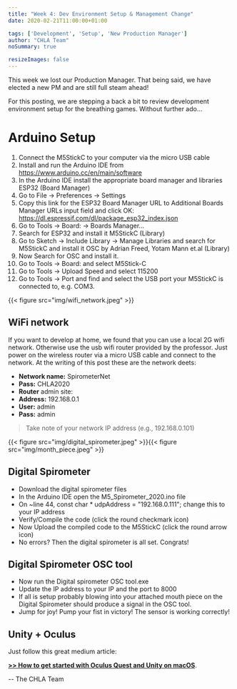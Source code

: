 ```yaml
---
title: "Week 4: Dev Environment Setup & Management Change"
date: 2020-02-21T11:00:00+01:00

tags: ['Development', 'Setup', 'New Production Manager']
author: "CHLA Team"
noSummary: true

resizeImages: false
---
```

This week we lost our Production Manager. That being said, we have elected a new PM and are still full steam ahead! 

For this posting, we are stepping a back a bit to review development environment setup for the breathing games. Without further ado...

<!--more-->

# Arduino Setup

1. Connect the M5StickC to your computer via the micro USB cable
2. Install and run the Arduino IDE from https://www.arduino.cc/en/main/software
3. In the Arduino IDE install the appropriate board manager and libraries ESP32 (Board Manager)
4. Go to File -> Preferences -> Settings
5. Copy this link for the ESP32 Board Manager URL to Additional Boards Manager URLs input field and click OK: https://dl.espressif.com/dl/package_esp32_index.json
6. Go to Tools -> Board: -> Boards Manager…
7. Search for ESP32 and install it 
M5StickC (Library)
8. Go to Sketch -> Include Library -> Manage Libraries and search for M5StickC and install it
OSC by Adrian Freed, Yotam Mann et.al (Library)
9. Now Search for OSC and install it.
10. Go to Tools -> Board: and select M5Stick-C
11. Go to Tools -> Upload Speed and select 115200
12. Go to Tools -> Port and find and select the USB port your M5StickC is connected to, e.g. COM3.

{{< figure src="img/wifi_network.jpeg" >}}
## WiFi network
If you want to develop at home, we found that you can use a local 2G wifi network. Otherwise use the usb wifi router provided by the professor. Just power on the wireless router via a micro USB cable and connect to the network. At the writing of this post these are the network deets:

* **Network name:** SpirometerNet
* **Pass:** CHLA2020
* **Router** admin site:
* **Address:** 192.168.0.1
* **User:** admin
* **Pass:** admin
> Take note of your network IP address (e.g., 192.168.0.101)

{{< figure src="img/digital_spirometer.jpeg" >}}{{< figure src="img/month_piece.jpeg" >}}
## Digital Spirometer
* Download the digital spirometer files
* In the Arduino IDE open the M5_Spirometer_2020.ino file
* On ~line 44, const char * udpAddress = "192.168.0.111"; change this to your IP address
* Verify/Compile the code (click the round checkmark icon)
* Now Upload the compiled code to the M5StickC (click the round arrow icon)
* No errors? Then the digital spirometer is all set. Congrats!

## Digital Spirometer OSC tool
* Now run the Digital spirometer OSC tool.exe
* Update the IP address to your IP and the port to 8000
* If all is setup probably blowing into your attached mouth piece on the Digital Spirometer should produce a signal in the OSC tool.
* Jump for joy! Pump your fist in victory! The sensor is working correctly!

## Unity + Oculus
Just follow this great medium article:

[__>> How to get started with Oculus Quest and Unity on macOS__](https://medium.com/@sofaracing/how-to-develop-for-oculus-quest-on-macos-with-unity-5aa487b80d13).



-- The CHLA Team



